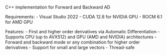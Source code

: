 C++ implementation for Forward and Backward AD

Requirements:
	- Visual Studio 2022
	- CUDA 12.8 for NVIDIA GPU
	- ROCM 6.1  for AMD GPU

Features:
	- First and higher order derivatives via Automatic Differentiation
	- Supports CPU (up to AVX512) and GPU (AMD and NVIDIA) architectures
	- Forward and backward mode or any combination for higher order derivatives
	- Support for small and large vectors
	- Thread-safe